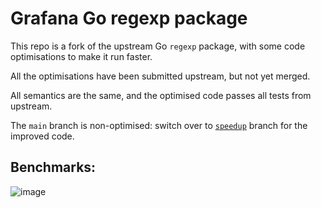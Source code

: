# Grafana Go regexp package
This repo is a fork of the upstream Go `regexp` package, with some code optimisations to make it run faster.

All the optimisations have been submitted upstream, but not yet merged.

All semantics are the same, and the optimised code passes all tests from upstream.

The `main` branch is non-optimised: switch over to [`speedup`](https://github.com/grafana/regexp/tree/speedup) branch for the improved code.

## Benchmarks:

![image](https://user-images.githubusercontent.com/8125524/152182951-856549ed-6044-4285-b799-69b31f598e32.png)
